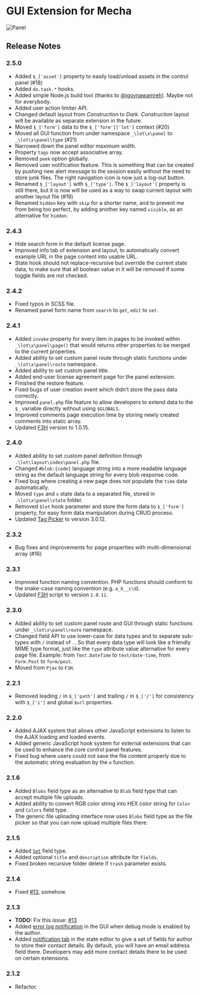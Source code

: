GUI Extension for Mecha
=======================

![Panel](https://user-images.githubusercontent.com/1669261/104103529-31af0f00-52d5-11eb-8e08-fe2c4f2d3b4c.png)

Release Notes
-------------

### 2.5.0

 - Added `$_['asset']` property to easily load/unload assets in the control panel (#18)
 - Added `do.task.*` hooks.
 - Added simple Node.js build tool (thanks to [@igoynawamreh](https://github.com/igoynawamreh)). Maybe not for everybody.
 - Added user action limiter API.
 - Changed default layout from _Construction_ to _Dark_. _Construction_ layout will be available as separate extension in the future.
 - Moved `$_['form']` data to the `$_['form']['lot']` context (#20)
 - Moved all GUI function from under namespace `_\lot\x\panel` to `_\lot\x\panel\type` (#21)
 - Narrowed down the panel editor maximum width.
 - Property `tags` now accept associative array.
 - Removed `peek` option globally.
 - Removed user notification feature. This is something that can be created by pushing new alert message to the session easily without the need to store junk files. The right navigation icon is now just a log-out button.
 - Renamed `$_['layout']` with `$_['type']`. The `$_['layout']` property is still there, but it is now will be used as a way to swap current layout with another layout file (#19)
 - Renamed `hidden` key with `skip` for a shorter name, and to prevent me from being too perfect, by adding another key named `visible`, as an alternative for `hidden`.

### 2.4.3

 - Hide search form in the default license page.
 - Improved info tab of extension and layout, to automatically convert example URL in the page content into usable URL.
 - State hook should not replace-recursive but override the current state data, to make sure that all boolean value in it will be removed if some toggle fields are not checked.

### 2.4.2

 - Fixed typos in SCSS file.
 - Renamed panel form name from `search` to `get`, `edit` to `set`.

### 2.4.1

 - Added `invoke` property for every item in pages to be invoked within `_\lot\x\panel\page()` that would returns other properties to be merged to the current properties.
 - Added ability to set custom panel route through static functions under `_\lot\x\panel\route` namespace.
 - Added ability to set custom panel title.
 - Added end-user license agreement page for the panel extension.
 - Finished the restore feature.
 - Fixed bugs of user creation event which didn&rsquo;t store the pass data correctly.
 - Improved `panel.php` file feature to allow developers to extend data to the `$_` variable directly without using `$GLOBALS`.
 - Improved comments page execution time by storing newly created comments into static array.
 - Updated [F3H](https://github.com/taufik-nurrohman/f3h) version to 1.0.15.

### 2.4.0

 - Added ability to set custom panel definition through `.\lot\layout\index\panel.php` file.
 - Changed `#blob:{code}` language string into a more readable language string as the default language string for every blob response code.
 - Fixed bug where creating a new page does not populate the `time` data automatically.
 - Moved `type` and `x` state data to a separated file, stored in `.\lot\x\panel\state` folder.
 - Removed `$lot` hook parameter and store the form data to `$_['form']` property, for easy form data manipulation during CRUD process.
 - Updated [Tag Picker](https://github.com/taufik-nurrohman/tag-picker) to version 3.0.12.

### 2.3.2

 - Bug fixes and improvements for page properties with multi-dimensional array (#16)

### 2.3.1

 - Improved function naming convention. PHP functions should conform to the snake-case naming convention (e.g. `a_b__c\d`).
 - Updated [F3H](https://github.com/taufik-nurrohman/f3h) script to version `1.0.11`.

### 2.3.0

 - Added ability to set custom panel route and GUI through static functions under `_\lot\x\panel\route` namespace.
 - Changed field API to use lower-case for data types and to separate sub-types with `/` instead of `.`. So that every data type will look like a friendly MIME type format, just like the `type` attribute value alternative for every page file. Example: from `Text.DateTime` to `text/date-time`, from `Form.Post` to `form/post`.
 - Moved from `Pjax` to `F3H`.

### 2.2.1

 - Removed leading `/` in `$_['path']` and trailing `/` in `$_['/']` for consistency with `$_['i']` and global `$url` properties.

### 2.2.0

 - Added AJAX system that allows other JavaScript extensions to listen to the AJAX loading and loaded events.
 - Added generic JavaScript hook system for external extensions that can be used to enhance the core control panel features.
 - Fixed bug where users could not save the file content properly due to the automatic string evaluation by the `e` function.

### 2.1.6

 - Added `Blobs` field type as an alternative to `Blob` field type that can accept multiple file uploads.
 - Added ability to convert RGB color string into HEX color string for `Color` and `Colors` field type.
 - The generic file uploading interface now uses `Blobs` field type as the file picker so that you can now upload multiple files there.

### 2.1.5

 - Added [`Set`](https://user-images.githubusercontent.com/1669261/73904817-dcea6380-48cf-11ea-9c66-25a61e2c1b8e.png) field type.
 - Added optional `title` and `description` attribute for `Fields`.
 - Fixed broken recursive folder delete if `trash` parameter exists.

### 2.1.4

 - Fixed [#13](https://github.com/mecha-cms/x.panel/issues/13), somehow.

### 2.1.3

 - **TODO:** Fix this issue: [#13](https://github.com/mecha-cms/x.panel/issues/13)
 - Added [error log notification](https://user-images.githubusercontent.com/1669261/72618638-24836c80-396e-11ea-8705-434506abe2d8.png) in the GUI when debug mode is enabled by the author.
 - Added [notification tab](https://user-images.githubusercontent.com/1669261/72582860-ba8ba880-3916-11ea-90b7-c7c3322e8925.png) in the state editor to give a set of fields for author to store their contact details. By default, you will have an email address field there. Developers may add more contact details there to be used on certain extensions.

### 2.1.2

 - Refactor.
